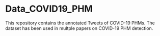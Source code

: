 # Data_COVID19_PHM
This repository contains the annotated Tweets of COVID-19 PHMs.
The dataset has been used in multple papers on COVID-19 PHM detection.
